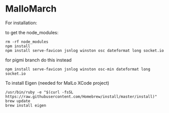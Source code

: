 # MalloMarch

For installation:

to get the node_modules:
```
rm -rf node_modules
npm install
npm install serve-favicon jsnlog winston osc dateformat long socket.io
```

for pigmi branch do this instead
```
npm install serve-favicon jsnlog winston osc-min dateformat long socket.io
```

To install Eigen (needed for MalLo XCode project)
```
/usr/bin/ruby -e "$(curl -fsSL https://raw.githubusercontent.com/Homebrew/install/master/install)"
brew update
brew install eigen
```


